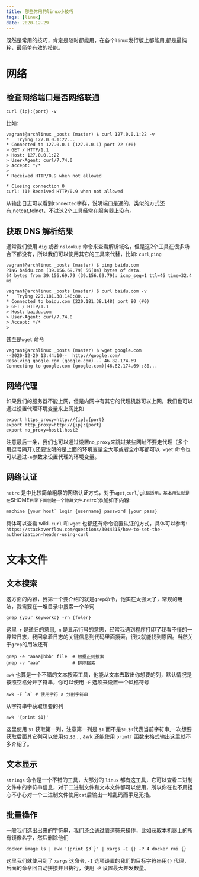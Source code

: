 ```yaml
---
title: 那些常用的linux小技巧
tags: [linux]
date: 2020-12-29
---
```

既然是常用的技巧，肯定是随时都能用，在各个`linux`发行版上都能用,都是最纯粹，最简单有效的技能。

# 网络
## 检查网络端口是否网络联通
```
curl {ip}:{port} -v
```
比如:
```
vagrant@archlinux _posts (master) $ curl 127.0.0.1:22 -v
*   Trying 127.0.0.1:22...
* Connected to 127.0.0.1 (127.0.0.1) port 22 (#0)
> GET / HTTP/1.1
> Host: 127.0.0.1:22
> User-Agent: curl/7.74.0
> Accept: */*
>
* Received HTTP/0.9 when not allowed

* Closing connection 0
curl: (1) Received HTTP/0.9 when not allowed
```
从输出日志可以看到`Connected`字样，说明端口是通的，类似的方式还有,netcat,telnet，不过这2个工具经常在服务器上没有。

## 获取 DNS 解析结果
通常我们使用 `dig` 或者 `nslookup` 命令来查看解析域名，但是这2个工具在很多场合下都没有，所以我们可以使用其它的工具来代替，比如: `curl`,`ping`
```
vagrant@archlinux _posts (master) $ ping baidu.com
PING baidu.com (39.156.69.79) 56(84) bytes of data.
64 bytes from 39.156.69.79 (39.156.69.79): icmp_seq=1 ttl=46 time=32.4 ms
```
```
vagrant@archlinux _posts (master) $ curl baidu.com -v
*   Trying 220.181.38.148:80...
* Connected to baidu.com (220.181.38.148) port 80 (#0)
> GET / HTTP/1.1
> Host: baidu.com
> User-Agent: curl/7.74.0
> Accept: */*
>
```
甚至是`wget` 命令
```
vagrant@archlinux _posts (master) $ wget google.com
--2020-12-29 13:44:10--  http://google.com/
Resolving google.com (google.com)... 46.82.174.69
Connecting to google.com (google.com)|46.82.174.69|:80...
```

## 网络代理
如果我们的服务器不能上网，但是内网中有其它的代理机器可以上网，我们也可以通过设置代理环境变量来上网比如
```
export https_proxy=http://{ip}:{port}
export http_proxy=http://{ip}:{port}
export no_proxy=host1,host2
```
注意最后一条，我们也可以通过设置`no_proxy`来跳过某些网址不要走代理（多个用逗号隔开),还要说明的是上面的环境变量全大写或者全小写都可以. `wget` 命令也可以通过`-e`参数来设置代理的环境变量。


## 网络认证
`netrc` 是中比较简单粗暴的网络认证方式，对于`wget`,`curl`,'git`都适用，基本用法就是在`$HOME`目录下面创建一个隐藏文件`.netrc`添加如下内容:
```txt
machine {your host` login {username} password {your pass}
```
具体可以查看 wiki. `curl` 和 `wget` 也都还有命令设置认证的方式，具体可以参考: `https://stackoverflow.com/questions/3044315/how-to-set-the-authorization-header-using-curl`


# 文本文件
## 文本搜索
这方面的内容，我第一个要介绍的就是`grep`命令，他实在太强大了，常规的用法，我需要在一堆目录中搜索一个单词
```
grep {your keyworkd} -rn {foler}
```
这里`-r` 是递归的意思,`-n` 是显示行号的意思，经常我遇到程序打印了我看不懂的一异常日志，我回拿着日志的关键信息到代码里面搜索，很快就能找到原因。当然关于`grep`的用法还有
```
grep -e "aaaa|bbb" file  # 根据正则搜索
grep -v "aaa"            # 排除搜索
```

`awk` 也算是一个不错的文本搜索工具，他能从文本去取出你想要的列，默认情况是按照空格分开字符串，你可以使用 `-F` 选项来设置一个风格符号
```
awk -F `a` # 使用字符 a 分割字符串
```
从字符串中获取想要的列
```
awk '{print $1}'
```
这里使用 `$1` 获取第一列，注意第一列是 `$1` 而不是`$0`,`$0`代表当前字符串,一次想要获取后面其它列可以使用`$2`,`$3`..., awk 还能使用 `printf` 函数来格式输出这里就不多介绍了。

## 文本显示
`strings` 命令是一个不错的工具，大部分的 `linux` 都有这工具，它可以查看二进制文件中的字符串信息，对于二进制文件和文本文件都可以使用，所以你在也不用担心不小心对一个二进制文件使用`cat`后输出一堆乱码而手足无措。

## 批量操作
一般我们选出出来的字符串，我们还会通过管道符来操作，比如获取本机器上的所有镜像名字，然后删除他们
```
docker image ls | awk '{print $3`}' | xargs -I {} -P 4 docker rmi {}
```
这里我们就使用到了 `xargs` 这命令, `-I` 选项设置的我们的目标字符串用`{}` 代理，后面的命令回自动拼接并且执行，使用 `-P` 设置最大并发数量。

